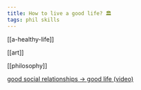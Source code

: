```yaml
---
title: How to live a good life? 🏛️ 
tags: phil skills
---
```


[[a-healthy-life]]

[[art]]

[[philosophy]]

[good social relationships -> good life (video)](https://youtu.be/8KkKuTCFvzI?list=FLwnL1ngkxfNFBPIXpHm2A2A…)








